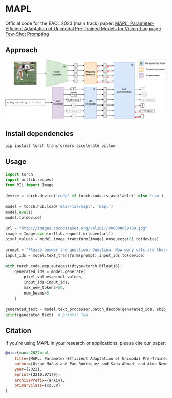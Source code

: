 # MAPL

Official code for the EACL 2023 (main track) paper: [MAPL: Parameter-Efficient Adaptation of Unimodal Pre-Trained Models for Vision-Language Few-Shot Prompting](https://arxiv.org/abs/2210.07179)

## Approach

![MAPL](assets/mapl.png)

## Install dependencies

```bash
pip install torch transformers accelerate pillow
```

## Usage

```python
import torch
import urllib.request
from PIL import Image

device = torch.device('cuda' if torch.cuda.is_available() else 'cpu')

model = torch.hub.load('mair-lab/mapl', 'mapl')
model.eval()
model.to(device)

url = "http://images.cocodataset.org/val2017/000000039769.jpg"
image = Image.open(urllib.request.urlopen(url))
pixel_values = model.image_transform(image).unsqueeze(0).to(device)

prompt = "Please answer the question. Question: How many cats are there? Answer:"
input_ids = model.text_transform(prompt).input_ids.to(device)

with torch.cuda.amp.autocast(dtype=torch.bfloat16):
    generated_ids = model.generate(
        pixel_values=pixel_values,
        input_ids=input_ids,
        max_new_tokens=50,
        num_beams=5
    )

generated_text = model.text_processor.batch_decode(generated_ids, skip_special_tokens=True)[0].strip()
print(generated_text)  # prints: Two.
```

## Citation
If you're using MAPL in your research or applications, please cite our paper:
```bibtex
@misc{manas2022mapl,
    title={MAPL: Parameter-Efficient Adaptation of Unimodal Pre-Trained Models for Vision-Language Few-Shot Prompting},
    author={Oscar Mañas and Pau Rodriguez and Saba Ahmadi and Aida Nematzadeh and Yash Goyal and Aishwarya Agrawal},
    year={2022},
    eprint={2210.07179},
    archivePrefix={arXiv},
    primaryClass={cs.CV}
}
```
